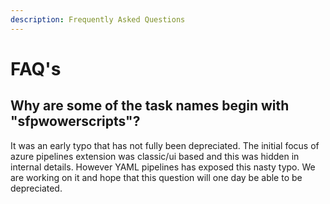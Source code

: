 ```yaml
---
description: Frequently Asked Questions
---
```


# FAQ's

## Why are some of the task names begin with "sfpwowerscripts"?

It was an early typo that has not fully been depreciated. The initial focus of azure pipelines extension was classic/ui based and this was hidden in internal details. However YAML pipelines has exposed this nasty typo. We are working on it and hope that this question will one day be able to be depreciated. 

## 



